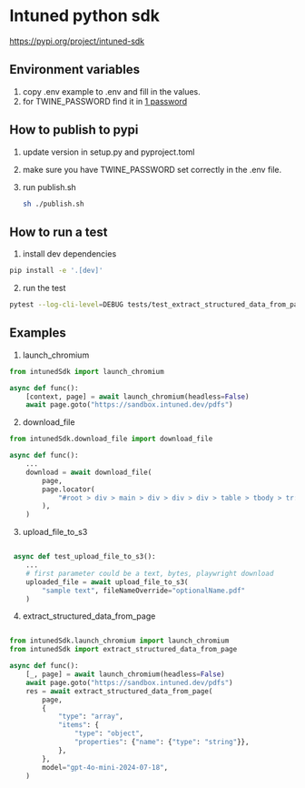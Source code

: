 # Intuned python sdk
https://pypi.org/project/intuned-sdk

## Environment variables
1. copy .env example to .env and fill in the values.
2. for TWINE_PASSWORD find it in [1 password](https://start.1password.com/open/i?a=LSGDSRBLLBDVTNTXSRB4PDRBS4&v=usfd3to6mz3p5ws2wu4seqqs4u&i=6yashi36b7twrepbvh5uc4iiwy&h=intuned.1password.com)
   
## How to publish to pypi
1. update version in setup.py and pyproject.toml
2. make sure you have TWINE_PASSWORD set correctly in the .env file.
3. run publish.sh

    ```bash
    sh ./publish.sh
    ```

## How to run a test
1. install dev dependencies
```bash
pip install -e '.[dev]'   
```

2. run the test
```bash
pytest --log-cli-level=DEBUG tests/test_extract_structured_data_from_page_test_e2e.py
```

## Examples
1. launch_chromium
```python
from intunedSdk import launch_chromium

async def func():
    [context, page] = await launch_chromium(headless=False)
    await page.goto("https://sandbox.intuned.dev/pdfs")
```

2. download_file
```python
from intunedSdk.download_file import download_file

async def func():
    ...
    download = await download_file(
        page,
        page.locator(
            "#root > div > main > div > div > div > table > tbody > tr:nth-child(1) > td:nth-child(4) > a"
        ),
    )

```

3. upload_file_to_s3
```python

 async def test_upload_file_to_s3():
    ...
    # first parameter could be a text, bytes, playwright download
    uploaded_file = await upload_file_to_s3(
        "sample text", fileNameOverride="optionalName.pdf"
    )
```

4. extract_structured_data_from_page
```python

from intunedSdk.launch_chromium import launch_chromium
from intunedSdk import extract_structured_data_from_page

async def func():
    [_, page] = await launch_chromium(headless=False)
    await page.goto("https://sandbox.intuned.dev/pdfs")
    res = await extract_structured_data_from_page(
        page,
        {
            "type": "array",
            "items": {
                "type": "object",
                "properties": {"name": {"type": "string"}},
            },
        },
        model="gpt-4o-mini-2024-07-18",
    )

```
